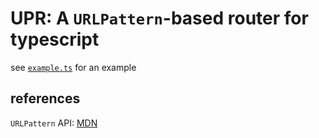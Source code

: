 # UPR: A `URLPattern`-based router for typescript

see [`example.ts`](./example.ts) for an example

## references
`URLPattern` API: [MDN](https://developer.mozilla.org/en-US/docs/Web/API/URL_Pattern_API)
